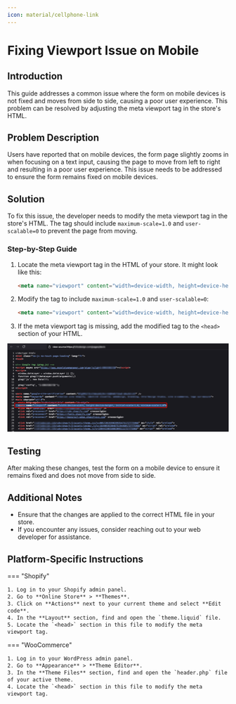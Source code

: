```yaml
---
icon: material/cellphone-link
---
```


# Fixing Viewport Issue on Mobile

## Introduction

This guide addresses a common issue where the form on mobile devices is not fixed and moves from side to side, causing a poor user experience. This problem can be resolved by adjusting the meta viewport tag in the store's HTML.

## Problem Description

Users have reported that on mobile devices, the form page slightly zooms in when focusing on a text input, causing the page to move from left to right and resulting in a poor user experience. This issue needs to be addressed to ensure the form remains fixed on mobile devices.

## Solution

To fix this issue, the developer needs to modify the meta viewport tag in the store's HTML. The tag should include `maximum-scale=1.0` and `user-scalable=0` to prevent the page from moving.

### Step-by-Step Guide

1. Locate the meta viewport tag in the HTML of your store. It might look like this:

   ```html
   <meta name="viewport" content="width=device-width, height=device-height, initial-scale=1.0, minimum-scale=1.0">
   ```

2. Modify the tag to include `maximum-scale=1.0` and `user-scalable=0`:

   ```html
   <meta name="viewport" content="width=device-width, height=device-height, initial-scale=1.0, minimum-scale=1.0, maximum-scale=1.0, user-scalable=0">
   ```

3. If the meta viewport tag is missing, add the modified tag to the `<head>` section of your HTML.

![Fix viewport issue mobile](/images/fix_viewport_issue_mobile.png)

## Testing

After making these changes, test the form on a mobile device to ensure it remains fixed and does not move from side to side.

## Additional Notes

- Ensure that the changes are applied to the correct HTML file in your store.
- If you encounter any issues, consider reaching out to your web developer for assistance.

## Platform-Specific Instructions

=== "Shopify"

    1. Log in to your Shopify admin panel.
    2. Go to **Online Store** > **Themes**.
    3. Click on **Actions** next to your current theme and select **Edit code**.
    4. In the **Layout** section, find and open the `theme.liquid` file.
    5. Locate the `<head>` section in this file to modify the meta viewport tag.

=== "WooCommerce"

    1. Log in to your WordPress admin panel.
    2. Go to **Appearance** > **Theme Editor**.
    3. In the **Theme Files** section, find and open the `header.php` file of your active theme.
    4. Locate the `<head>` section in this file to modify the meta viewport tag. 